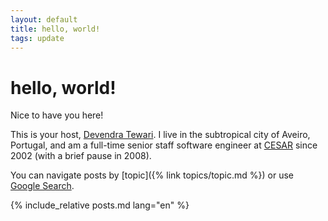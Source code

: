 ```yaml
---
layout: default
title: hello, world!
tags: update
---
```

# hello, world!

Nice to have you here!

This is your host, [Devendra Tewari](https://www.linkedin.com/in/tewarid/). I live in the subtropical city of Aveiro, Portugal, and am a full-time senior staff software engineer at [CESAR](https://www.linkedin.com/company/cesar/) since 2002 (with a brief pause in 2008).

You can navigate posts by [topic]({% link topics/topic.md %}) or use [Google Search](https://cse.google.com/cse/publicurl?cx=007972243254995935457:as_8bpaffdc).

{% include_relative posts.md lang="en" %}

